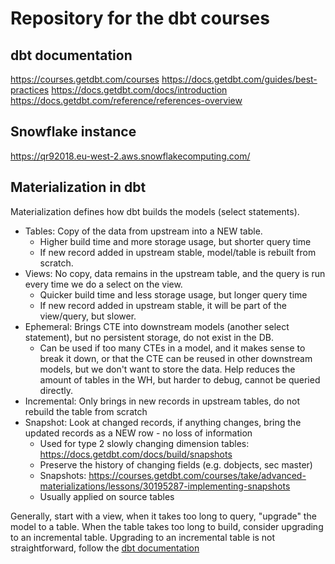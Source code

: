 # Repository for the dbt courses

## dbt documentation
<https://courses.getdbt.com/courses>
<https://docs.getdbt.com/guides/best-practices>
<https://docs.getdbt.com/docs/introduction>
<https://docs.getdbt.com/reference/references-overview>

## Snowflake instance
<https://qr92018.eu-west-2.aws.snowflakecomputing.com/>

## Materialization in dbt

Materialization defines how dbt builds the models (select statements).

* Tables: Copy of the data from upstream into a NEW table.
  * Higher build time and more storage usage, but shorter query time
  * If new record added in upstream stable, model/table is rebuilt from scratch.
* Views: No copy, data remains in the upstream table, and the query is run every time we do a select on the view.
  * Quicker build time and less storage usage, but longer query time
  * If new record added in upstream stable, it will be part of the view/query, but slower.
* Ephemeral: Brings CTE into downstream models (another select statement), but no persistent storage, do not exist in the DB.
  * Can be used if too many CTEs in a model, and it makes sense to break it down, or that the CTE can be reused
  in other downstream models, but we don't want to store the data.
  Help reduces the amount of tables in the WH, but harder to debug, cannot be queried directly.
* Incremental: Only brings in new records in upstream tables, do not rebuild the table from scratch
* Snapshot: Look at changed records, if anything changes, bring the updated records as a NEW row - no loss of information
  * Used for type 2 slowly changing dimension tables: <https://docs.getdbt.com/docs/build/snapshots>
  * Preserve the history of changing fields (e.g. dobjects, sec master)
  * Snapshots: <https://courses.getdbt.com/courses/take/advanced-materializations/lessons/30195287-implementing-snapshots>
  * Usually applied on source tables

Generally, start with a view, when it takes too long to query, "upgrade" the model to a table.
When the table takes too long to build, consider upgrading to an incremental table.
Upgrading to an incremental table is not straightforward, follow the [dbt documentation](https://courses.getdbt.com/courses/take/advanced-materializations/lessons/30195285-incremental-models)
